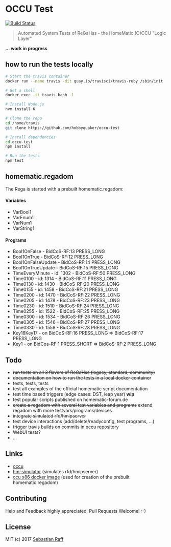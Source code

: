 # OCCU Test

[![Build Status](https://travis-ci.org/hobbyquaker/occu-test.svg?branch=master)](https://travis-ci.org/hobbyquaker/occu-test)

> Automated System Tests of ReGaHss - the HomeMatic (O)CCU "Logic Layer"

**... work in progress**


## how to run the tests locally

```bash
# Start the travis container
docker run --name travis -dit quay.io/travisci/travis-ruby /sbin/init

# Get a shell
docker exec -it travis bash -l

# Install Node.js
nvm install 6

# Clone the repo
cd /home/travis
git clone https://github.com/hobbyquaker/occu-test

# Install dependencies
cd occu-test
npm install

# Run the tests
npm test
```


## homematic.regadom

The Rega is started with a prebuilt homematic.regadom:

#### Variables

* VarBool1
* VarEnum1
* VarNum1
* VarString1

#### Programs

* Bool1OnFalse - BidCoS-RF:13 PRESS_LONG
* Bool1OnTrue - BidCoS-RF:12 PRESS_LONG
* Bool1OnFalseUpdate - BidCoS-RF:14 PRESS_LONG
* Bool1OnTrueUpdate - BidCoS-RF:15 PRESS_LONG
* TimeEveryMinute - id: 1302 - BidCoS-RF:50 PRESS_LONG
* Time0100 - id: 1314 - BidCoS-RF:11 PRESS_LONG
* Time0130 - id: 1430 - BidCoS-RF:20 PRESS_LONG
* Time0155 - id: 1458 - BidCoS-RF:21 PRESS_LONG
* Time0200 - id: 1470 - BidCoS-RF:22 PRESS_LONG
* Time0205 - id: 1478 - BidCoS-RF:23 PRESS_LONG
* Time0230 - id: 1510 - BidCoS-RF:24 PRESS_LONG
* Time0255 - id: 1522 - BidCoS-RF:25 PRESS_LONG
* Time0300 - id: 1534 - BidCoS-RF:26 PRESS_LONG
* Time0305 - id: 1546 - BidCoS-RF:27 PRESS_LONG
* Time0330 - id: 1558 - BidCoS-RF:28 PRESS_LONG
* Key16Key17 - on BidCoS-RF:16 PRESS_LONG => BidCoS-RF:17 PRESS_LONG
* Key1 - on BidCos-RF:1 PRESS_SHORT => BidCoS-RF:2 PRESS_LONG


## Todo

* ~~run tests on all 3 flavors of ReGaHss (legacy, standard, community)~~
* ~~documentation on how to run the tests in a local docker container~~
* tests, tests, tests
* test all examples of the official homematic script documentation
* test time based triggers (edge cases: DST, leap year) **wip**
* test popular scripts published on homematic-forum.de
* ~~create a regadom with several test variables and programs~~ extend regadom with more testvars/programs/devices
* ~~integrate simulated rfd/hmipserver~~
* test device interactions (add/delete/readyconfig, test programs, ...)
* trigger travis builds on commits in occu repository
* WebUI tests?
* ...


## Links

* [occu](https://github.com/eq-3/occu)
* [hm-simulator](https://github.com/hobbyquaker/hm-simulator) (simulates rfd/hmipserver)
* [ccu x86 docker image](https://hub.docker.com/r/litti/ccu2/) (used for creation of the prebuilt homematic.regadom)


## Contributing

Help and Feedback highly appreciated, Pull Requests Welcome! :-)


## License

MIT (c) 2017 [Sebastian Raff](https://github.com/hobbyquaker)
